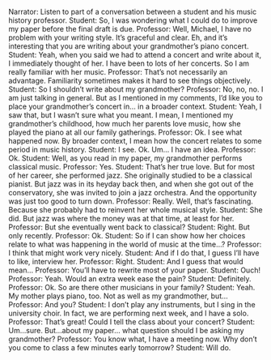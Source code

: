 Narrator: Listen to part of a conversation between a student and his music history professor.
Student: So, I was wondering what I could do to improve my paper before the final draft is due.
Professor: Well, Michael, I have no problem with your writing style. It’s graceful and clear. Eh, and it’s interesting that you are writing about your grandmother’s piano concert.
Student: Yeah, when you said we had to attend a concert and write about it, I immediately thought of her. I have been to lots of her concerts. So I am really familiar with her music.
Professor: That’s not necessarily an advantage. Familiarity sometimes makes it hard to see things objectively.
Student: So I shouldn’t write about my grandmother?
Professor: No, no, no. I am just talking in general. But as I mentioned in my comments, I’d like you to place your grandmother’s concert in… in a broader context.
Student: Yeah, I saw that, but I wasn’t sure what you meant. I mean, I mentioned my grandmother’s childhood, how much her parents love music, how she played the piano at all our family gatherings.
Professor: Ok. I see what happened now. By broader context, I mean how the concert relates to some period in music history.
Student: I see. Ok. Um… I have an idea.
Professor: Ok.
Student: Well, as you read in my paper, my grandmother performs classical music.
Professor: Yes.
Student: That’s her true love. But for most of her career, she performed jazz. She originally studied to be a classical pianist. But jazz was in its heyday back then, and when she got out of the conservatory, she was invited to join a jazz orchestra. And the opportunity was just too good to turn down.
Professor: Really. Well, that’s fascinating. Because she probably had to reinvent her whole musical style.
Student: She did. But jazz was where the money was at that time, at least for her.
Professor: But she eventually went back to classical?
Student: Right. But only recently.
Professor: Ok.
Student: So if I can show how her choices relate to what was happening in the world of music at the time…?
Professor: I think that might work very nicely.
Student: And if I do that, I guess I’ll have to like, interview her.
Professor: Right.
Student: And I guess that would mean…
Professor: You’ll have to rewrite most of your paper.
Student: Ouch!
Professor: Yeah. Would an extra week ease the pain?
Student: Definitely.
Professor: Ok. So are there other musicians in your family?
Student: Yeah. My mother plays piano, too. Not as well as my grandmother, but…
Professor: And you?
Student: I don’t play any instruments, but I sing in the university choir. In fact, we are performing next week, and I have a solo.
Professor: That’s great! Could I tell the class about your concert?
Student: Um…sure. But…about my paper… what question should I be asking my grandmother?
Professor: You know what, I have a meeting now. Why don’t you come to class a few minutes early tomorrow?
Student: Will do.